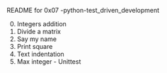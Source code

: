 README for 0x07 -python-test_driven_development

0. Integers addition 
1. Divide a matrix 
2. Say my name 
3. Print square
4. Text indentation 
5. Max integer - Unittest 

